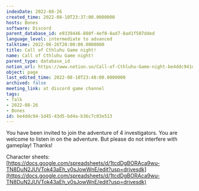 ```yaml
---
indexDate: 2022-08-26
created_time: 2022-08-10T23:37:00.0000000
hosts: Bones
software: Discord
parent_database_id: e9339446-880f-4ef0-8ad7-8ad1f507dded
language_level: intermediate to advanced
talktime: 2022-08-26T20:00:00.0000000
title: Call of Cthluhu Game night!
name: Call of Cthluhu Game night!
parent_type: database_id
notion_url: https://www.notion.so/Call-of-Cthluhu-Game-night-be4ddc941d4543d5bd4ab36c7c03e513
object: page
last_edited_time: 2022-08-10T23:48:00.0000000
archived: false
meeting_link: at discord game channel
tags:
- Talk
- 2022-08-26
- Bones
id: be4ddc94-1d45-43d5-bd4a-b36c7c03e513
---
```


You have been invited to join the adventure of 4 investigators. 
You are welcome to listen in on the adventure. But please do not interfere with gameplay! Thanks!



Character sheets: 
[https://docs.google.com/spreadsheets/d/1tcdDgBORAca9wu-TN8DuN2JUVTok43aEh_y0sJowWnE/edit?usp=drivesdk](https://docs.google.com/spreadsheets/d/1tcdDgBORAca9wu-TN8DuN2JUVTok43aEh_y0sJowWnE/edit?usp=drivesdk)   











